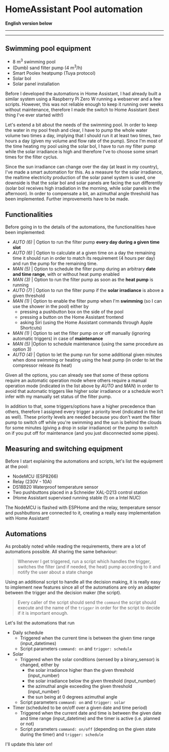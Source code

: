 # HomeAssistant Pool automation


**English version below**

----

------


## Swimming pool equipment

 - 8 m<sup>3</sup> swimming pool
 - (Dumb) sand filter pump (4 m<sup>3</sup>/h)
 - Smart Poolex heatpump (Tuya protocol)
 - Solar bol
 - Solar panel installation

Before I developed the automations in Home Assistant, I had already built a similar system using a Raspberry Pi Zero W running a webserver and a few scripts. However, this was not reliable enough to keep it running over weeks without maintenance, therefore I made the switch to Home Assistant (best thing I've ever started with!)

Let's extend a bit about the needs of the swimming pool. In order to keep the water in my pool fresh and clear, I have to pump the whole water volume two times a day, implying that I should run it at least two times, two hours a day (given my volume and flow rate of the pump). Since I'm most of the time heating my pool using the solar bol, I have to run my filter pump while the solar irradiance is high and therefore I've to choose some smart times for the filter cyclus. 

Since the sun irradiance can change over the day (at least in my country), I've made a smart automation for this. As a measure for the solar irradiance, the realtime electricity production of the solar panel system is used, one downside is that the solar bol and solar panels are facing the sun differently (solar bol receives high irradiation in the morning, while solar panels in the afternoon). In order to compensate a bit, an azimuthal angle threshold has been implemented. Further improvements have to be made.

## Functionalities
Before going in to the details of the automations, the functionalities have been implemented:
 - *AUTO (6)* | Option to run the filter pump **every day during a given time slot**
 - *AUTO (6)* | Option to calculate at a given time on a day the remaining time it should run in order to match its requirement (4 hours per day) and run the pump for the remaining time.
 - *MAN (5)* | Option to schedule the filter pump during an arbitrary **date and time range**, with or without heat pump enabled
 - *MAN (3)* | Option to run the filter pump as soon as the **heat pump** is running
 - *AUTO (7)* | Option to run the filter pump if the **solar irradiance** is above a given threshold
 - *MAN (1)* | Option to enable the filter pump when I'm **swimming** (so I can use the shower in the pool) either by
	 - pressing a pushbutton box on the side of the pool
	 - pressing a button on the Home Assistant frontend
	 - asking Siri (using the Home Assistant commands through Apple Shortcuts)
- *MAN (1)* | Option to set the filter pump on or off manually (ignoring automatic triggers) in case of **maintenance**
- *MAN (5)* |Option to schedule maintenance (using the same procedure as option 3)
- *AUTO (4)* | Option to let the pump run for some additional given minutes when done swimming or heating using the heat pump (in order to let the compressor release its heat)

Given all the options, you can already see that some of these options require an automatic operation mode where others require a manual operation mode (indicated in the list above by *AUTO* and *MAN*) in order to avoid that automatic triggers like higher solar irradiance or a schedule won't infer with my manually set status of the filter pump. 

In addition to that, some triggers/options have a higher precedence than others, therefore I assigned every trigger a priority level (indicated in the list as well). These priority levels are needed because you don't want the filter pump to switch off while you're swimming and the sun is behind the clouds for some minutes (giving a drop in solar irradiance) or the pump to switch on if you put off for maintenance (and you just disconnected some pipes).

## Measuring and switching equipment
Before I start explaining the automations and scripts, let's list the equipment at the pool:

 - NodeMCU (ESP8266)
 - Relay (230V - 10A)
 - DS18B20 Waterproof temperature sensor
 - Two pushbuttons placed in a Schneider XAL-D213 control station
 - (Home Assistant supervised running stable (!) on a Intel NUC)

The NodeMCU is flashed with ESPHome and the relay, temperature sensor and pushbuttons are connected to it, creating a really easy implementation with Home Assistant!

## Automations
As probably noted while reading the requirements, there are a lot of automations possible. All sharing the same behaviour:

> Whenever I get triggered, run a script which handles the trigger, switches the filter (and if needed, the heat) pump according to it and notify the user about a state change

Using an additional script to handle all the decision making, it is really easy to implement new features since all of the automations are only an adapter between the trigger and the decision maker (the script).
 
> Every caller of the script should send the `command` the script should execute and the name of the `trigger` in order for the script to decide if it is important enough.

Let's list the automations that run
 - Daily schedule
	 - Triggered when the current time is between the given time range (input_datetimes)
	 - Script parameters `command: on` and  `trigger: schedule`
- Solar
	- Triggered when the solar conditions (sensed by a binary_sensor) is changed, either by
		- the solar irradiance higher than the given threshold (input_number)
		- the solar irradiance below the given threshold (input_number)
		- the azimuthal angle exceeding the given threshold (input_number)
		- the sun being at 0 degrees azimuthal angle
	 - Script parameters `command: on` and  `trigger: solar`
- Timer (scheduled to be on/off over a given date and time period)
	 - Triggered when the current date and time is between the given date and time range (input_datetime) and the timer is active (i.e. planned or not)
	 - Script parameters `command: on/off` (depending on the given state during the timer) and  `trigger: schedule`

I'll update this later on!
